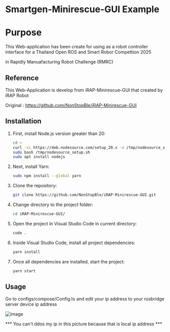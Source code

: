 # Smartgen-Minirescue-GUI Example 

# Purpose
This Web-application has been create for using as a robot controller interface for a Thailand Open ROS and Smart Robor Compettion 2025 

in Rapidly Manuafacturing Robot Challenge (RMRC) 


## Reference
This Web-Application is develop from iRAP-Minirescue-GUI 
that created by iRAP Robot 

Original : https://github.com/NonStopBle/iRAP-Minirescue-GUI


## Installation

1. First, install Node.js version greater than 20:

    ```bash
    cd ~
    curl -sL https://deb.nodesource.com/setup_20.x -o /tmp/nodesource_setup.sh
    sudo bash /tmp/nodesource_setup.sh
    sudo apt install nodejs
    ```

2. Next, install Yarn:
    ```bash
    sudo npm install --global yarn
    ```
3. Clone the repository:
    ```bash
    git clone https://github.com/NonStopBle/iRAP-Minirescue-GUI.git
    ```

4. Change directory to the project folder:
    ```bash
    cd iRAP-Minirescue-GUI/
    ```
5. Open the project in Visual Studio Code in current directory:
    ```bash
    code .
    ```

6. Inside Visual Studio Code, install all project dependencies:
    ```bash
    yarn install
    ```

7. Once all dependencies are installed, start the project:
    ```bash
    yarn start
    ```

## Usage 

Go to configs/compose/Config.ts and edit your ip address to your rosbridge server device ip address

![image](https://github.com/NonStopBle/iRAP-Minirescue-GUI/assets/27502816/96e215f5-39cf-44e5-b78f-4283d6ef90c4)

*** You can't ddos my ip in this picture because that is local ip address ***



